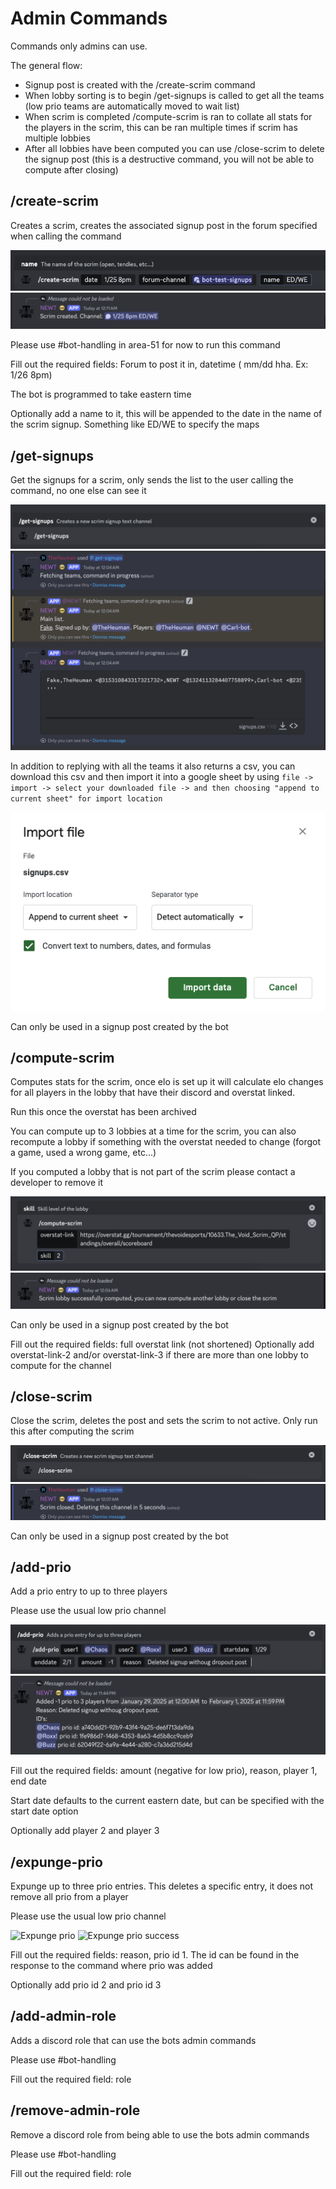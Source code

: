 # Admin Commands
Commands only admins can use.

The general flow:

* Signup post is created with the /create-scrim command
* When lobby sorting is to begin /get-signups is called to get all the teams (low prio teams are automatically moved to wait list)
* When scrim is completed /compute-scrim is ran to collate all stats for the players in the scrim, this can be ran multiple times if scrim has multiple lobbies
* After all lobbies have been computed you can use /close-scrim to delete the signup post (this is a destructive command, you will not be able to compute after closing)

## /create-scrim
Creates a scrim, creates the associated signup post in the forum specified when calling the command

![Create scrim](/usage/assets/admins/create-scrim.png)
![Create scrim success](/usage/assets/admins/create-scrim-success.png)

Please use #bot-handling in area-51 for now to run this command

Fill out the required fields: Forum to post it in, datetime ( mm/dd hha. Ex: 1/26 8pm)

The bot is programmed to take eastern time

Optionally add a name to it, this will be appended to the date in the name of the scrim signup. Something like ED/WE to specify the maps

## /get-signups
Get the signups for a scrim, only sends the list to the user calling the command, no one else can see it


![Get signups](/usage/assets/admins/get-signups.png)
![Get signups success](/usage/assets/admins/get-signups-success.png)

In addition to replying with all the teams it also returns a csv, you can download this csv and then import it into a google sheet by using `file -> import -> select your downloaded file -> and then choosing "append to current sheet" for import location`

![Google sheet import](/usage/assets/admins/get-signups-google.png)

Can only be used in a signup post created by the bot

## /compute-scrim
Computes stats for the scrim, once elo is set up it will calculate elo changes for all players in the lobby that have their discord and overstat linked.

Run this once the overstat has been archived

You can compute up to 3 lobbies at a time for the scrim, you can also recompute a lobby if something with the overstat needed to change (forgot a game, used a wrong game, etc...)

If you computed a lobby that is not part of the scrim please contact a developer to remove it

![Compute scrim](/usage/assets/admins/compute-scrim.png)
![Compute scrim success](/usage/assets/admins/compute-scrim-success.png)

Can only be used in a signup post created by the bot

Fill out the required fields: full overstat link (not shortened)
Optionally add overstat-link-2 and/or overstat-link-3 if there are more than one lobby to compute for the channel

## /close-scrim
Close the scrim, deletes the post and sets the scrim to not active.
Only run this after computing the scrim

![Close scrim](/usage/assets/admins/close-scrim.png)
![Close scrim success](/usage/assets/admins/close-scrim-success.png)

Can only be used in a signup post created by the bot

## /add-prio
Add a prio entry to up to three players

Please use the usual low prio channel

![Add prio](/usage/assets/admins/add-prio.png)
![Add prio success](/usage/assets/admins/add-prio-success.png)

Fill out the required fields: amount (negative for low prio), reason, player 1, end date

Start date defaults to the current eastern date, but can be specified with the start date option

Optionally add player 2 and player 3

## /expunge-prio
Expunge up to three prio entries. This deletes a specific entry, it does not remove all prio from a player

Please use the usual low prio channel

![Expunge prio](/usage/assets/admins/expunge-prio.png)
![Expunge prio success](/usage/assets/admins/expunge-prio-success.png)

Fill out the required fields: reason, prio id 1. The id can be found in the response to the command where prio was added

Optionally add prio id 2 and prio id 3

## /add-admin-role
Adds a discord role that can use the bots admin commands

Please use #bot-handling

Fill out the required field: role

## /remove-admin-role
Remove a discord role from being able to use the bots admin commands

Please use #bot-handling

Fill out the required field: role
